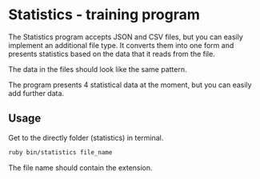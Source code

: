 # Statistics - training program

The Statistics program accepts JSON and CSV files, but you can easily implement an additional file type. It converts them into one form and presents statistics based on the data that it reads from the file.


The data in the files should look like the same pattern.

The program presents 4 statistical data at the moment, but you can easily add further data.

## Usage

Get to the directly folder (statistics) in terminal.

```bash
ruby bin/statistics file_name
```

The file name should contain the extension.

